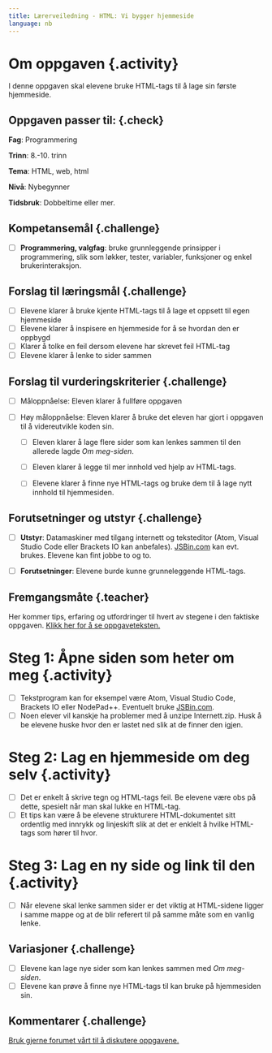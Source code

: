 ```yaml
---
title: Lærerveiledning - HTML: Vi bygger hjemmeside
language: nb
---
```


# Om oppgaven {.activity}
I denne oppgaven skal elevene bruke HTML-tags til å lage sin første hjemmeside.

## Oppgaven passer til: {.check}
 __Fag__: Programmering

__Trinn__: 8.-10. trinn

__Tema__: HTML, web, html

__Nivå__: Nybegynner

__Tidsbruk__: Dobbeltime eller mer.


## Kompetansemål {.challenge}

- [ ] __Programmering, valgfag__: bruke grunnleggende prinsipper i programmering, slik som løkker, tester, variabler, funksjoner og enkel brukerinteraksjon.


## Forslag til læringsmål {.challenge}

- [ ] Elevene klarer å bruke kjente HTML-tags til å lage et oppsett til egen hjemmeside
- [ ] Elevene klarer å inspisere en hjemmeside for å se hvordan den er oppbygd
- [ ] Klarer å tolke en feil dersom elevene har skrevet feil HTML-tag
- [ ] Elevene klarer å lenke to sider sammen

## Forslag til vurderingskriterier {.challenge}

- [ ] Måloppnåelse: Eleven klarer å fullføre oppgaven

- [ ] Høy måloppnåelse: Eleven klarer å bruke det eleven har gjort i oppgaven til å videreutvikle koden sin. 
  - [ ] Eleven klarer å lage flere sider som kan lenkes sammen til den allerede lagde _Om meg-siden_.
  - [ ] Eleven klarer å legge til mer innhold ved hjelp av HTML-tags. 
  - [ ] Elevene klarer å finne nye HTML-tags og bruke dem til å lage nytt innhold til hjemmesiden. 


## Forutsetninger og utstyr {.challenge}

- [ ] __Utstyr__: Datamaskiner med tilgang internett og teksteditor (Atom, Visual Studio Code eller Brackets IO kan anbefales). <a href="http://jsbin.com" target="_blank">JSBin.com</a> kan evt. brukes. Elevene kan fint jobbe to og to.

- [ ] __Forutsetninger__: Elevene burde kunne grunneleggende HTML-tags.

## Fremgangsmåte {.teacher}
Her kommer tips, erfaring og utfordringer til hvert av stegene i den faktiske oppgaven. <a href="http://oppgaver.kidsakoder.no/web/en_hjemmeside/en_hjemmeside.html" target="_blank">Klikk her for å se oppgaveteksten.</a>

# Steg 1: Åpne siden som heter om meg {.activity}
- [ ] Tekstprogram kan for eksempel være Atom, Visual Studio Code, Brackets IO eller NodePad++. Eventuelt bruke <a href="http://jsbin.com" target="_blank">JSBin.com</a>.
- [ ] Noen elever vil kanskje ha problemer med å unzipe Internett.zip. Husk å be elevene huske hvor den er lastet ned slik at de finner den igjen. 

# Steg 2: Lag en hjemmeside om deg selv {.activity}
- [ ] Det er enkelt å skrive tegn og HTML-tags feil. Be elevene være obs på dette, spesielt når man skal lukke en HTML-tag.
- [ ] Et tips kan være å be elevene strukturere HTML-dokumentet sitt ordentlig med innrykk og linjeskift slik at det er enklelt å hvilke HTML-tags som hører til hvor. 

# Steg 3: Lag en ny side og link til den {.activity}
- [ ] Når elevene skal lenke sammen sider er det viktig at HTML-sidene ligger i samme mappe og at de blir referert til på samme måte som en vanlig lenke.

## Variasjoner {.challenge}
- [ ] Elevene kan lage nye sider som kan lenkes sammen med _Om meg-siden_.
- [ ] Elevene kan prøve å finne nye HTML-tags til kan bruke på hjemmesiden sin. 

## Kommentarer {.challenge}
[Bruk gjerne forumet vårt til å diskutere oppgavene.](https://forum.kidsakoder.no/c/oppgaver)

